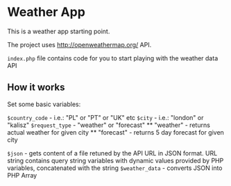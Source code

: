 # Weather App

This is a weather app starting point.

The project uses http://openweathermap.org/ API.

`index.php` file contains code for you to start playing with the weather data API

## How it works

Set some basic variables:

`$country_code` - i.e.: "PL" or "PT" or "UK" etc
`$city` - i.e.: "london" or "kalisz"
`$request_type` - "weather" or "forecast"
** "weather" - returns actual weather for given city
** "forecast" - returns 5 day forecast for given city

`$json` - gets content of a file retuned by the API URL in JSON format. URL string contains query string variables with dynamic values provided by PHP variables, concatenated with the string
`$weather_data` - converts JSON into PHP Array
